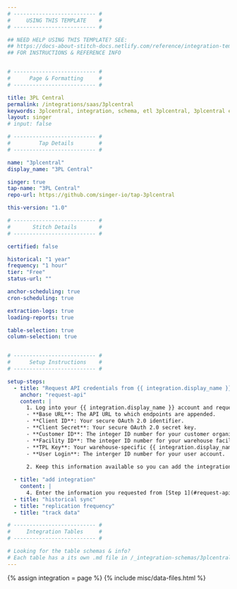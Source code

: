 ```yaml
---
# -------------------------- #
#     USING THIS TEMPLATE    #
# -------------------------- #

## NEED HELP USING THIS TEMPLATE? SEE:
## https://docs-about-stitch-docs.netlify.com/reference/integration-templates/saas/
## FOR INSTRUCTIONS & REFERENCE INFO


# -------------------------- #
#      Page & Formatting     #
# -------------------------- #

title: 3PL Central
permalink: /integrations/saas/3plcentral
keywords: 3plcentral, integration, schema, etl 3plcentral, 3plcentral etl, 3plcentral schema
layout: singer
# input: false

# -------------------------- #
#         Tap Details        #
# -------------------------- #

name: "3plcentral"
display_name: "3PL Central"

singer: true 
tap-name: "3PL Central"
repo-url: https://github.com/singer-io/tap-3plcentral

this-version: "1.0"

# -------------------------- #
#       Stitch Details       #
# -------------------------- #

certified: false

historical: "1 year"
frequency: "1 hour"
tier: "Free"
status-url: ""

anchor-scheduling: true
cron-scheduling: true

extraction-logs: true
loading-reports: true

table-selection: true
column-selection: true


# -------------------------- #
#      Setup Instructions    #
# -------------------------- #

setup-steps:
  - title: "Request API credentials from {{ integration.display_name }}"
    anchor: "request-api"
    content: |
      1. Log into your {{ integration.display_name }} account and request the following information from your account manager:
      - **Base URL**: The API URL to which endpoints are appended.
      - **Client ID**: Your secure OAuth 2.0 identifier.
      - **Client Secret**: Your secure OAuth 2.0 secret key.
      - **Customer ID**: The integer ID number for your customer organization.
      - **Facility ID**: The integer ID number for your warehouse facility.
      - **TPL Key**: Your warehouse-specific {{ integration.display_name }} key.
      - **User Login**: The interger ID number for your user account.
      
      2. Keep this information available so you can add the integration in the next step.

  - title: "add integration"
    content: |
      4. Enter the information you requested from [Step 1](#request-api) into the corresponding fields in Stitch.
  - title: "historical sync"
  - title: "replication frequency"
  - title: "track data"

# -------------------------- #
#     Integration Tables     #
# -------------------------- #

# Looking for the table schemas & info?
# Each table has a its own .md file in /_integration-schemas/3plcentral
---
```

{% assign integration = page %}
{% include misc/data-files.html %}